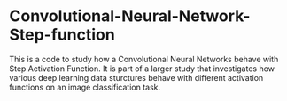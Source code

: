# Convolutional-Neural-Network-Step-function
This is a code to study how a Convolutional Neural Networks behave with Step Activation Function. 
It is part of a larger study that investigates how various deep learning data sturctures behave with different activation functions on an image classification task.
